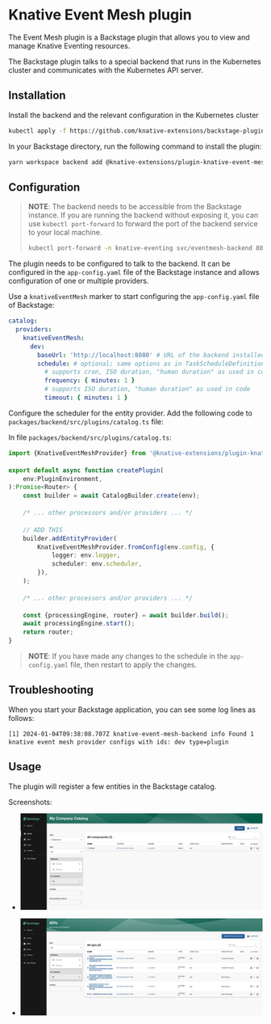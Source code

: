 # Knative Event Mesh plugin

The Event Mesh plugin is a Backstage plugin that allows you to view and manage Knative Eventing resources.

The Backstage plugin talks to a special backend that runs in the Kubernetes cluster and communicates with the Kubernetes
API server.

## Installation

Install the backend and the relevant configuration in the Kubernetes cluster

```bash
kubectl apply -f https://github.com/knative-extensions/backstage-plugins/releases/download/v0.1.0/eventmesh.yaml
```

In your Backstage directory, run the following command to install the plugin:

```bash
yarn workspace backend add @knative-extensions/plugin-knative-event-mesh-backend
```

## Configuration

> **NOTE**: The backend needs to be accessible from the Backstage instance. If you are running the backend without
> exposing it, you can use `kubectl port-forward` to forward the port of the backend service to your local machine.
> ```bash
> kubectl port-forward -n knative-eventing svc/eventmesh-backend 8080:8080
> ```


The plugin needs to be configured to talk to the backend. It can be configured in the `app-config.yaml` file of the
Backstage instance and allows configuration of one or multiple providers.

Use a `knativeEventMesh` marker to start configuring the `app-config.yaml` file of Backstage:

```yaml
catalog:
  providers:
    knativeEventMesh:
      dev:
        baseUrl: 'http://localhost:8080' # URL of the backend installed in the cluster
        schedule: # optional; same options as in TaskScheduleDefinition
          # supports cron, ISO duration, "human duration" as used in code
          frequency: { minutes: 1 }
          # supports ISO duration, "human duration" as used in code
          timeout: { minutes: 1 }
```

Configure the scheduler for the entity provider. Add the following code to `packages/backend/src/plugins/catalog.ts`
file:

In file `packages/backend/src/plugins/catalog.ts`:

```ts
import {KnativeEventMeshProvider} from '@knative-extensions/plugin-knative-event-mesh-backend';

export default async function createPlugin(
    env:PluginEnvironment,
):Promise<Router> {
    const builder = await CatalogBuilder.create(env);

    /* ... other processors and/or providers ... */

    // ADD THIS
    builder.addEntityProvider(
        KnativeEventMeshProvider.fromConfig(env.config, {
            logger: env.logger,
            scheduler: env.scheduler,
        }),
    );

    /* ... other processors and/or providers ... */

    const {processingEngine, router} = await builder.build();
    await processingEngine.start();
    return router;
}
```

> **NOTE**: If you have made any changes to the schedule in the `app-config.yaml` file, then restart to apply the
> changes.

## Troubleshooting

When you start your Backstage application, you can see some log lines as follows:

```text
[1] 2024-01-04T09:38:08.707Z knative-event-mesh-backend info Found 1 knative event mesh provider configs with ids: dev type=plugin
```

## Usage

The plugin will register a few entities in the Backstage catalog.

Screenshots:

- ![Event Mesh plugin](./event-mesh-plugin-components-view.png)

- ![Event Mesh plugin](./event-mesh-plugin-apis-view.png)
